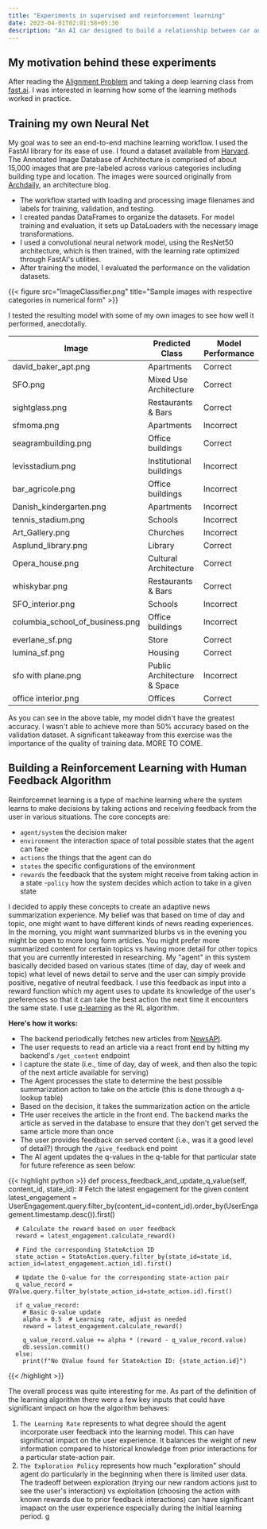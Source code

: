 ```yaml
---
title: "Experiments in supervised and reinforcement learning"
date: 2023-04-01T02:01:58+05:30
description: "An AI car designed to build a relationship between car and driver"
---
```


## My motivation behind these experiments
After reading the [Alignment Problem](https://brianchristian.org/the-alignment-problem/) and taking a deep learning class from [fast.ai](https://course.fast.ai/). I was interested in learning how some of the learning methods worked in practice. 

## Training my own Neural Net 

My goal was to see an end-to-end machine learning workflow. I used the FastAI library for its ease of use. I found a dataset available from [Harvard](https://dataverse.harvard.edu/dataset.xhtml?persistentId=doi:10.7910/DVN/IGNELZ). The Annotated Image Database of Architecture is comprised of about 15,000 images that are pre-labeled across various categories including building type and location. The images were sourced originally from [Archdaily](https://www.archdaily.com/), an architecture blog.

- The workflow started with loading and processing image filenames and labels for training, validation, and testing. 
- I created pandas DataFrames to organize the datasets. For model training and evaluation, it sets up DataLoaders with the necessary image transformations. 
- I used a convolutional neural network model, using the ResNet50 architecture, which is then trained, with the learning rate optimized through FastAI's utilities. 
- After training the model, I evaluated the performance on the validation datasets. 

{{< figure src="ImageClassifier.png" title="Sample images with respective categories in numerical form" >}}

I tested the resulting model with some of my own images to see how well it performed, anecdotally. 

| Image | Predicted Class | Model Performance |
|-------|-----------------|----------|
| david_baker_apt.png | Apartments | Correct |
| SFO.png | Mixed Use Architecture | Correct |
| sightglass.png | Restaurants & Bars | Correct |
| sfmoma.png | Apartments | Incorrect |
| seagrambuilding.png | Office buildings | Correct |
| levisstadium.png | Institutional buildings | Incorrect |
| bar_agricole.png | Office buildings | Incorrect|
| Danish_kindergarten.png | Apartments | Incorrect |
| tennis_stadium.png | Schools | Incorrect|
| Art_Gallery.png | Churches | Incorrect|
| Asplund_library.png | Library | Correct |
| Opera_house.png | Cultural Architecture | Correct |
| whiskybar.png | Restaurants & Bars | Correct |
| SFO_interior.png | Schools | Incorrect |
| columbia_school_of_business.png | Office buildings | Incorrect|
| everlane_sf.png | Store | Correct |
| lumina_sf.png | Housing | Correct |
| sfo with plane.png | Public Architecture & Space | Incorrect|
| office interior.png | Offices | Correct |

As you can see in the above table, my model didn't have the greatest accuracy. I wasn't able to achieve more than 50% accuracy based on the validation dataset. A significant takeaway from this exercise was the importance of the quality of training data. MORE TO COME.

## Building a Reinforcement Learning with Human Feedback Algorithm 

Reinforcemnet learning is a type of machine learning where the system learns to make decisions by taking actions and receiving feedback from the user in various situations. The core concepts are:
- `agent/system` the decision maker
- `environment` the interaction space of total possible states that the agent can face
- `actions` the things that the agent can do
- `states` the specific configurations of the environment 
- `rewards` the feedback that the system might receive from taking action in a state 
-`policy` how the system decides which action to take in a given state

I decided to apply these concepts to create an adaptive news summarization experience. My belief was that based on time of day and topic, one might want to have different kinds of news reading experiences. In the morning, you might want summarized blurbs vs in the evening you might be open to more long form articles. You might prefer more summarized content for certain topics vs having more detail for other topics that you are currently interested in researching. My "agent" in this system basically decided based on various states (time of day, day of week and topic) what level of news detail to serve and the user can simply provide positive, negative of neutral feedback. I use this feedback as input into a reward function which my agent uses to update its knowledge of the user's preferences so that it can take the best action the next time it encounters the same state. I use [q-learning](https://en.wikipedia.org/wiki/Q-learning) as the RL algorithm.

**Here's how it works:**
- The backend periodically fetches new articles from [NewsAPI](https://newsapi.org/docs/endpoints/top-headlines).
- The user requests to read an article via a react front end by hitting my backend's `/get_content` endpoint
- I capture the state (i.e., time of day, day of week, and then also the topic of the next article available for serving)
- The Agent processes the state to determine the best possible summarization action to take on the article (this is done through a q-lookup table)
- Based on the decision, it takes the summarization action on the article 
- THe user receives the article in the front end. The backend marks the article as served in the database to ensure that they don't get served the same article more than once
- The user provides feedback on served content (i.e., was it a good level of detail?) through the `/give_feedback` end point
- The AI agent updates the q-values in the q-table for that particular state for future reference as seen below:

{{< highlight python >}}
def process_feedback_and_update_q_value(self, content_id, state_id):
      # Fetch the latest engagement for the given content
      latest_engagement = UserEngagement.query.filter_by(content_id=content_id).order_by(UserEngagement.timestamp.desc()).first()
    
      # Calculate the reward based on user feedback
      reward = latest_engagement.calculate_reward()
    
      # Find the corresponding StateAction ID
      state_action = StateAction.query.filter_by(state_id=state_id, action_id=latest_engagement.action_id).first()
    
      # Update the Q-value for the corresponding state-action pair
      q_value_record = QValue.query.filter_by(state_action_id=state_action.id).first()
      
      if q_value_record:
        # Basic Q-value update
        alpha = 0.5  # Learning rate, adjust as needed
        reward = latest_engagement.calculate_reward()
    
        q_value_record.value += alpha * (reward - q_value_record.value)
        db.session.commit()
      else:
        print(f"No QValue found for StateAction ID: {state_action.id}")
{{< /highlight >}}

The overall process was quite interesting for me. As part of the definition of the learning algorithm there were a few key inputs that could have significant impact on how the algorithm behaves:
1. `The Learning Rate` represents to what degree should the agent incorporate user feedback into the learning model. This can have significnat impact on the user experience. It balances the weight of new information compared to historical knowledge from prior interactions for a particular state-action pair. 
2. `The Exploration Policy` represents how much "exploration" should agent do particularly in the beginning when there is limited user data. The tradeoff between exploration (trying our new random actions just to see the user's interaction) vs exploitation (choosing the action with known rewards due to prior feedback interactions) can have significant imapact on the user experience especially during the initial learning period.
g